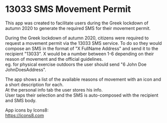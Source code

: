 # 13033 SMS Movement Permit 
This app was created to facilitate users during the Greek lockdown of autumn 2020 to generate the required SMS for their movement permit.

During the Greek lockdown of autumn 2020, citizens were required to request a movement permit via the 13033 SMS service. To do so they would compose an SMS in the format of "X FullName Address" and send it to the recipient "13033". X would be a number between 1-6 depending on their reason of movement and the official guidelines.   
eg. for physical exercise outdoors the user should send "6 John Doe JohnDoesAddress".

The app shows a list of the available reasons of movement with an icon and a short description for each.  
At the personal info tab the user stores his info.  
User taps their selection and the SMS is auto-composed with the recipient and SMS body.

App icons by Icons8:  
https://icons8.com
